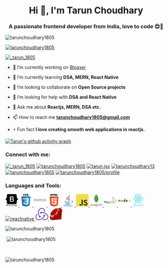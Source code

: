 <h1 align="center">Hi 👋, I'm Tarun Choudhary</h1>
<h3 align="center">A passionate frontend developer from India, love to code 😍🚀 </h3>

<p align="left"> <img src="https://komarev.com/ghpvc/?username=tarunchoudhary1805&label=Profile%20views&color=0e75b6&style=flat" alt="tarunchoudhary1805" /> </p>

<p align="left"> <a href="https://github.com/ryo-ma/github-profile-trophy"><img src="https://github-profile-trophy.vercel.app/?username=tarunchoudhary1805" alt="tarunchoudhary1805" /></a> </p>

<p align="left"> <a href="https://twitter.com/_tarun_1805" target="blank"><img src="https://img.shields.io/twitter/follow/_tarun_1805?logo=twitter&style=for-the-badge" alt="_tarun_1805" /></a> </p>

- 🔭 I’m currently working on [Blogxer](blogxer.onrender.com)

- 🌱 I’m currently learning **DSA, MERN, React Native**

- 👯 I’m looking to collaborate on **Open Source projects**

- 🤝 I’m looking for help with **DSA and React Native**

- 💬 Ask me about **Reactjs, MERN, DSA etc.**

- 📫 How to reach me **tarunchoudhary1805@gmail.com**

- ⚡ Fun fact **I love creating smooth web applications in reactjs.**

[![Tarun's github activity graph](https://github-readme-activity-graph.cyclic.app/graph?username=tarunchoudhary1805&bg_color=5F3E2B&color=ffffff&line=ffffff&point=d23939&area=true&hide_border=false)](https://github.com/ashutosh00710/github-readme-activity-graph)

<h3 align="left">Connect with me:</h3>
<p align="left">
<a href="https://twitter.com/_tarun_1805" target="blank"><img align="center" src="https://raw.githubusercontent.com/rahuldkjain/github-profile-readme-generator/master/src/images/icons/Social/twitter.svg" alt="_tarun_1805" height="30" width="40" /></a>
<a href="https://linkedin.com/in/tarunchoudhary1805" target="blank"><img align="center" src="https://raw.githubusercontent.com/rahuldkjain/github-profile-readme-generator/master/src/images/icons/Social/linked-in-alt.svg" alt="tarunchoudhary1805" height="30" width="40" /></a>
<a href="https://instagram.com/tarun.jsx" target="blank"><img align="center" src="https://raw.githubusercontent.com/rahuldkjain/github-profile-readme-generator/master/src/images/icons/Social/instagram.svg" alt="tarun.jsx" height="30" width="40" /></a>
<a href="https://www.hackerrank.com/tarunchoudhary13" target="blank"><img align="center" src="https://raw.githubusercontent.com/rahuldkjain/github-profile-readme-generator/master/src/images/icons/Social/hackerrank.svg" alt="tarunchoudhary13" height="30" width="40" /></a>
<a href="https://www.leetcode.com/tarunchoudhary1805" target="blank"><img align="center" src="https://raw.githubusercontent.com/rahuldkjain/github-profile-readme-generator/master/src/images/icons/Social/leet-code.svg" alt="tarunchoudhary1805" height="30" width="40" /></a>
<a href="https://auth.geeksforgeeks.org/user/tarunchoudhary1805/profile" target="blank"><img align="center" src="https://raw.githubusercontent.com/rahuldkjain/github-profile-readme-generator/master/src/images/icons/Social/geeks-for-geeks.svg" alt="tarunchoudhary1805/profile" height="30" width="40" /></a>
</p>

<h3 align="left">Languages and Tools:</h3>
<p align="left"> <a href="https://getbootstrap.com" target="_blank" rel="noreferrer"> <img src="https://raw.githubusercontent.com/devicons/devicon/master/icons/bootstrap/bootstrap-plain-wordmark.svg" alt="bootstrap" width="40" height="40"/> </a> <a href="https://www.w3schools.com/css/" target="_blank" rel="noreferrer"> <img src="https://raw.githubusercontent.com/devicons/devicon/master/icons/css3/css3-original-wordmark.svg" alt="css3" width="40" height="40"/> </a> <a href="https://expressjs.com" target="_blank" rel="noreferrer"> <img src="https://raw.githubusercontent.com/devicons/devicon/master/icons/express/express-original-wordmark.svg" alt="express" width="40" height="40"/> </a> <a href="https://www.w3.org/html/" target="_blank" rel="noreferrer"> <img src="https://raw.githubusercontent.com/devicons/devicon/master/icons/html5/html5-original-wordmark.svg" alt="html5" width="40" height="40"/> </a> <a href="https://www.java.com" target="_blank" rel="noreferrer"> <img src="https://raw.githubusercontent.com/devicons/devicon/master/icons/java/java-original.svg" alt="java" width="40" height="40"/> </a> <a href="https://developer.mozilla.org/en-US/docs/Web/JavaScript" target="_blank" rel="noreferrer"> <img src="https://raw.githubusercontent.com/devicons/devicon/master/icons/javascript/javascript-original.svg" alt="javascript" width="40" height="40"/> </a> <a href="https://www.mongodb.com/" target="_blank" rel="noreferrer"> <img src="https://raw.githubusercontent.com/devicons/devicon/master/icons/mongodb/mongodb-original-wordmark.svg" alt="mongodb" width="40" height="40"/> </a> <a href="https://www.mysql.com/" target="_blank" rel="noreferrer"> <img src="https://raw.githubusercontent.com/devicons/devicon/master/icons/mysql/mysql-original-wordmark.svg" alt="mysql" width="40" height="40"/> </a> <a href="https://nodejs.org" target="_blank" rel="noreferrer"> <img src="https://raw.githubusercontent.com/devicons/devicon/master/icons/nodejs/nodejs-original-wordmark.svg" alt="nodejs" width="40" height="40"/> </a> <a href="https://reactjs.org/" target="_blank" rel="noreferrer"> <img src="https://raw.githubusercontent.com/devicons/devicon/master/icons/react/react-original-wordmark.svg" alt="react" width="40" height="40"/> </a> <a href="https://reactnative.dev/" target="_blank" rel="noreferrer"> <img src="https://reactnative.dev/img/header_logo.svg" alt="reactnative" width="40" height="40"/> </a> <a href="https://redux.js.org" target="_blank" rel="noreferrer"> <img src="https://raw.githubusercontent.com/devicons/devicon/master/icons/redux/redux-original.svg" alt="redux" width="40" height="40"/> </a> <a href="https://www.ruby-lang.org/en/" target="_blank" rel="noreferrer"> <img src="https://raw.githubusercontent.com/devicons/devicon/master/icons/ruby/ruby-original.svg" alt="ruby" width="40" height="40"/> </a> </p>

<p><img align="left" src="https://github-readme-stats.vercel.app/api/top-langs?username=tarunchoudhary1805&show_icons=true&locale=en&layout=compact" alt="tarunchoudhary1805" /></p><br/>

<p>&nbsp;<img align="center" src="https://github-readme-stats.vercel.app/api?username=tarunchoudhary1805&show_icons=true&locale=en" alt="tarunchoudhary1805" /></p><br/>

<p><img align="center" src="https://github-readme-streak-stats.herokuapp.com/?user=tarunchoudhary1805&" alt="tarunchoudhary1805" /></p>


 

